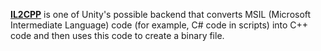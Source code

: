 [**IL2CPP**](https://docs.unity3d.com/Manual/IL2CPP.html) is one of Unity's possible backend that converts MSIL (Microsoft Intermediate Language) code (for example, C# code in scripts) into C++ code and then uses this code to create a binary file.